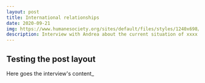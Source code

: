 ```yaml
---
layout: post
title: International relationships
date: 2020-09-21
img: https://www.humanesociety.org/sites/default/files/styles/1240x698/public/2018/08/kitten-440379.jpg?h=c8d00152&itok=1fdekAh2
description: Interview with Andrea about the current situation of xxxx wih yyyy
---
```


## Testing the post layout

Here goes the interview's content_